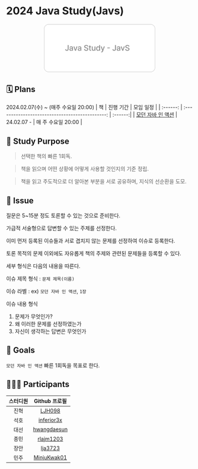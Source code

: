 # 2024 Java Study(Javs)

<div align="center">
  <img src="./javs.png" alt="Java Study Cover" width="300">
</div>

## 🗓 Plans

2024.02.07(수) ~ (매주 수요일 20:00)
| 책 |                  진행 기간                  | 모임 일정 |
| :------: | :---------------------------------------------: | :------:|
|  [모던 자바 인 액션](./ModernJavaInAction/README.md)  |   24.02.07 -    | 매 주 수요일 20:00 |

## 🤝 Study Purpose

> 선택한 책의 빠른 1회독.

> 책을 읽으며 어떤 상황에 어떻게 사용할 것인지의 기준 정립.

> 책을 읽고 주도적으로 더 알아본 부분을 서로 공유하며, 지식의 선순환을 도모.



## 📌 Issue

질문은 5~15분 정도 토론할 수 있는 것으로 준비한다.

가급적 서술형으로 답변할 수 있는 주제를 선정한다.

이미 먼저 등록된 이슈들과 서로 겹치지 않는 문제를 선정하여 이슈로 등록한다.

토론 목적의 문제 이외에도 자유롭게 책의 주제와 관련된 문제들을 등록할 수 있다.

세부 형식은 다음의 내용을 따른다.

이슈 제목 형식 : `문제 제목(이름)`

이슈 라벨 : ex) `모던 자바 인 액션`, `1장`

이슈 내용 형식
1. 문제가 무엇인가?
2. 왜 이러한 문제를 선정하였는가
3. 자신이 생각하는 답변은 무엇인가

## 🚀 Goals

`모던 자바 인 액션` 빠른 1회독을 목표로 한다.

## 🙋🏻‍♂️ Participants

| 스터디원 |                  Github 프로필                  |
| :------: | :---------------------------------------------: |
| 진혁 | [LJH098](https://github.com/LJH098) |
| 석호 | [inferior3x](https://github.com/inferior3x) |
| 대선 | [hwangdaesun](https://github.com/hwangdaesun) |
| 종민 | [rlajm1203](https://github.com/rlajm1203) |
| 장안 | [lja3723](https://github.com/lja3723) |
| 민주 | [MinjuKwak01](https://github.com/MinjuKwak01) |

